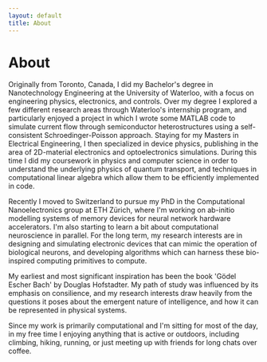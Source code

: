 ```yaml
---
layout: default
title: About
---
```


# About

Originally from Toronto, Canada, I did my Bachelor's degree in Nanotechnology Engineering at the University of Waterloo, with a focus on engineering physics, electronics, and controls. Over my degree I explored a few different research areas through Waterloo's internship program, and particularly enjoyed a project in which I wrote some MATLAB code to simulate current flow through semiconductor heterostructures using a self-consistent Schroedinger-Poisson approach. Staying for my Masters in Electrical Engineering, I then specialized in device physics, publishing in the area of 2D-material electronics and optoelectronics simulations. During this time I did my coursework in physics and computer science in order to understand the underlying physics of quantum transport, and techniques in computational linear algebra which allow them to be efficiently implemented in code.

Recently I moved to Switzerland to pursue my PhD in the Computational Nanoelectronics group at ETH Zürich, where I'm working on ab-initio modelling systems of memory devices for neural network hardware accelerators. I'm also starting to learn a bit about computational neuroscience in parallel. For the long term, my research interests are in designing and simulating electronic devices that can mimic the operation of biological neurons, and developing algorithms which can harness these bio-inspired computing primitives to compute.

My earliest and most significant inspiration has been the book 'Gödel Escher Bach' by Douglas Hofstadter. My path of study was influenced by its emphasis on consilience, and my research interests draw heavily from the questions it poses about the emergent nature of intelligence, and how it can be represented in physical systems.

Since my work is primarily computational and I'm sitting for most of the day, in my free time I enjoying anything that is active or outdoors, including climbing, hiking, running, or just meeting up with friends for long chats over coffee.
